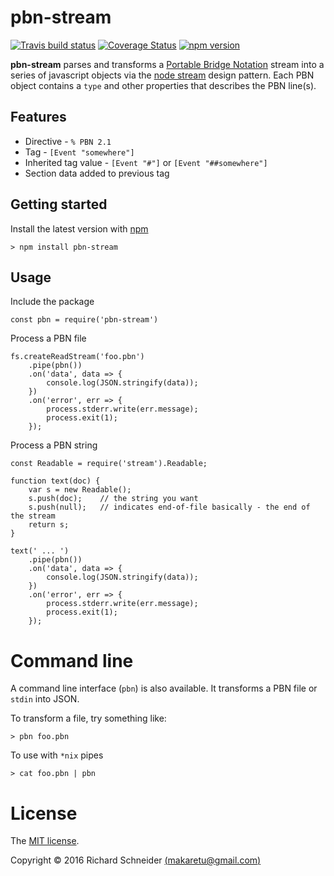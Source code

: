 # pbn-stream

[![Travis build status](https://travis-ci.org/richardschneider/pbn-stream.svg)](https://travis-ci.org/richardschneider/pbn-stream)
[![Coverage Status](https://coveralls.io/repos/github/richardschneider/pbn-stream/badge.svg?branch=master)](https://coveralls.io/github/richardschneider/pbn-stream?branch=master) 
 [![npm version](https://badge.fury.io/js/pbn-stream.svg)](https://badge.fury.io/js/pbn-stream) 
 
**pbn-stream** parses and transforms a [Portable Bridge Notation](http://www.tistis.nl/pbn/) stream into a series of javascript objects via the [node stream](https://nodejs.org/api/stream.html#stream_api_for_stream_consumers) design pattern.  Each PBN object contains a `type` and other properties that describes the PBN line(s).

## Features

* Directive - `% PBN 2.1`
* Tag - `[Event "somewhere"]`
* Inherited tag value - `[Event "#"]` or `[Event "##somewhere"]`
* Section data added to previous tag

## Getting started

Install the latest version with [npm](http://blog.npmjs.org/post/85484771375/how-to-install-npm)

    > npm install pbn-stream

## Usage

Include the package

    const pbn = require('pbn-stream')

Process a PBN file

    fs.createReadStream('foo.pbn')
        .pipe(pbn())
        .on('data', data => {
            console.log(JSON.stringify(data));
        })
        .on('error', err => {
            process.stderr.write(err.message);
            process.exit(1);
        });

Process a PBN string

    const Readable = require('stream').Readable;

    function text(doc) {
        var s = new Readable();
        s.push(doc);    // the string you want
        s.push(null);   // indicates end-of-file basically - the end of the stream
        return s;
    }

    text(' ... ')
        .pipe(pbn())
        .on('data', data => {
            console.log(JSON.stringify(data));
        })
        .on('error', err => {
            process.stderr.write(err.message);
            process.exit(1);
        });

# Command line

A command line interface (`pbn`) is also available. It transforms a PBN file or `stdin` into JSON.

To transform a file, try something like:

    > pbn foo.pbn
     
To use with `*nix` pipes

    > cat foo.pbn | pbn

# License
The [MIT license](LICENSE).

Copyright © 2016 Richard Schneider [(makaretu@gmail.com)](mailto:makaretu@gmail.com?subject=ISQ)